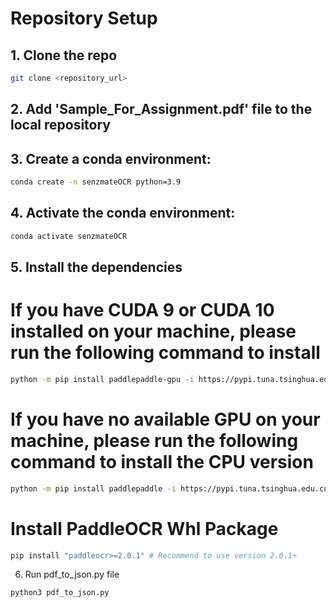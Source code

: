 # Repository Setup

## 1. Clone the repo

```bash
git clone <repository_url>
```
## 2. Add 'Sample_For_Assignment.pdf' file to the local repository

## 3. Create a conda environment: 
```bash
conda create -n senzmateOCR python=3.9
```

## 4. Activate the conda environment:
```bash
conda activate senzmateOCR
```

## 5. Install the dependencies

# If you have CUDA 9 or CUDA 10 installed on your machine, please run the following command to install

```bash
python -m pip install paddlepaddle-gpu -i https://pypi.tuna.tsinghua.edu.cn/simple
```
# If you have no available GPU on your machine, please run the following command to install the CPU version
```bash
python -m pip install paddlepaddle -i https://pypi.tuna.tsinghua.edu.cn/simple
```
# Install PaddleOCR Whl Package
```bash
pip install "paddleocr>=2.0.1" # Recommend to use version 2.0.1+
```
6. Run pdf_to_json.py file
```bash
python3 pdf_to_json.py
```
